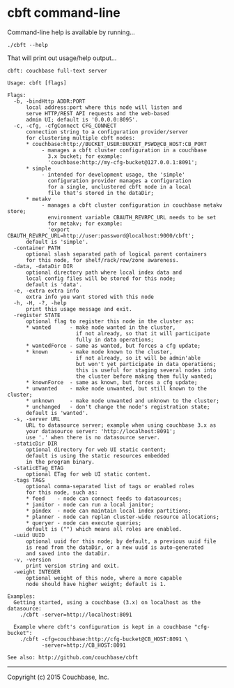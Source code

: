 # cbft command-line

Command-line help is available by running...

    ./cbft --help

That will print out usage/help output...

    cbft: couchbase full-text server
    
    Usage: cbft [flags]
    
    Flags:
      -b, -bindHttp ADDR:PORT
          local address:port where this node will listen and
          serve HTTP/REST API requests and the web-based
          admin UI; default is '0.0.0.0:8095'.
      -c, -cfg, -cfgConnect CFG_CONNECT
          connection string to a configuration provider/server
          for clustering multiple cbft nodes:
          * couchbase:http://BUCKET_USER:BUCKET_PSWD@CB_HOST:CB_PORT
               - manages a cbft cluster configuration in a couchbase
                 3.x bucket; for example:
                 'couchbase:http://my-cfg-bucket@127.0.0.1:8091';
          * simple
               - intended for development usage, the 'simple'
                 configuration provider manages a configuration
                 for a single, unclustered cbft node in a local
                 file that's stored in the dataDir;
          * metakv
               - manages a cbft cluster configuration in couchbase metakv store;
                 environment variable CBAUTH_REVRPC_URL needs to be set
                 for metakv; for example:
                 'export CBAUTH_REVRPC_URL=http://user:password@localhost:9000/cbft';
          default is 'simple'.
      -container PATH
          optional slash separated path of logical parent containers
          for this node, for shelf/rack/row/zone awareness.
      -data, -dataDir DIR
          optional directory path where local index data and
          local config files will be stored for this node;
          default is 'data'.
      -e, -extra extra info
          extra info you want stored with this node
      -h, -H, -?, -help 
          print this usage message and exit.
      -register STATE
          optional flag to register this node in the cluster as:
          * wanted      - make node wanted in the cluster,
                          if not already, so that it will participate
                          fully in data operations;
          * wantedForce - same as wanted, but forces a cfg update;
          * known       - make node known to the cluster,
                          if not already, so it will be admin'able
                          but won't yet participate in data operations;
                          this is useful for staging several nodes into
                          the cluster before making them fully wanted;
          * knownForce  - same as known, but forces a cfg update;
          * unwanted    - make node unwanted, but still known to the cluster;
          * unknown     - make node unwanted and unknown to the cluster;
          * unchanged   - don't change the node's registration state;
          default is 'wanted'.
      -s, -server URL
          URL to datasource server; example when using couchbase 3.x as
          your datasource server: 'http://localhost:8091';
          use '.' when there is no datasource server.
      -staticDir DIR
          optional directory for web UI static content;
          default is using the static resources embedded
          in the program binary.
      -staticETag ETAG
          optional ETag for web UI static content.
      -tags TAGS
          optional comma-separated list of tags or enabled roles
          for this node, such as:
          * feed    - node can connect feeds to datasources;
          * janitor - node can run a local janitor;
          * pindex  - node can maintain local index partitions;
          * planner - node can replan cluster-wide resource allocations;
          * queryer - node can execute queries;
          default is ("") which means all roles are enabled.
      -uuid UUID
          optional uuid for this node; by default, a previous uuid file
          is read from the dataDir, or a new uuid is auto-generated
          and saved into the dataDir.
      -v, -version 
          print version string and exit.
      -weight INTEGER
          optional weight of this node, where a more capable
          node should have higher weight; default is 1.
    
    Examples:
      Getting started, using a couchbase (3.x) on localhost as the datasource:
        ./cbft -server=http://localhost:8091
    
      Example where cbft's configuration is kept in a couchbase "cfg-bucket":
        ./cbft -cfg=couchbase:http://cfg-bucket@CB_HOST:8091 \
               -server=http://CB_HOST:8091
    
    See also: http://github.com/couchbase/cbft
    
---

Copyright (c) 2015 Couchbase, Inc.
